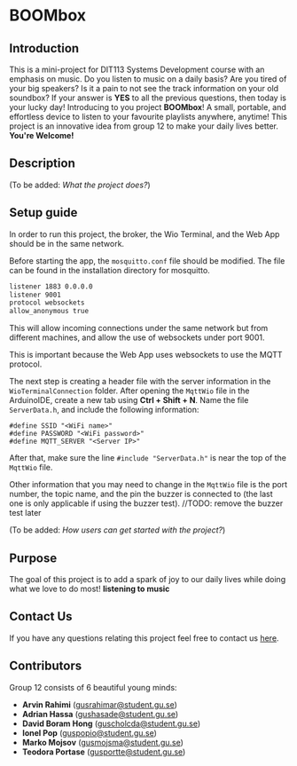 # BOOMbox

## Introduction

This is a mini-project for DIT113 Systems Development course with an emphasis on music. Do you listen to music on a daily basis? Are you tired of your big speakers? Is it a pain to not see the track information on your old soundbox? If your answer is **YES** to all the previous questions, then today is your lucky day! Introducing to you project **BOOMbox**! A small, portable, and effortless device to listen to your favourite playlists anywhere, anytime! This project is an innovative idea from group 12 to make your daily lives better. **You're Welcome!**

## Description

(To be added: *What the project does?*)

## Setup guide

In order to run this project, the broker, the Wio Terminal, and the Web App should be in the same network.

Before starting the app, the `mosquitto.conf` file should be modified. The file can be found in the installation directory for mosquitto.

```txt
listener 1883 0.0.0.0
listener 9001
protocol websockets
allow_anonymous true
```

This will allow incoming connections under the same network but from different machines, and allow the use of websockets under port 9001.

This is important because the Web App uses websockets to use the MQTT protocol.

The next step is creating a header file with the server information in the `WioTerminalConnection` folder. After opening the `MqttWio` file in the ArduinoIDE, create a new tab using **Ctrl + Shift + N**. Name the file `ServerData.h`, and include the following information:
```arduino
#define SSID "<WiFi name>"
#define PASSWORD "<WiFi password>"
#define MQTT_SERVER "<Server IP>"
```
After that, make sure the line `#include "ServerData.h"` is near the top of the `MqttWio` file.

Other information that you may need to change in the `MqttWio` file is the port number, the topic name, and the pin the buzzer is connected to (the last one is only applicable if using the buzzer test).
//TODO: remove the buzzer test later

(To be added: *How users can get started with the project?*)

## Purpose

The goal of this project is to add a spark of joy to our daily lives while doing what we love to do most! **listening to music**

## Contact Us

If you have any questions relating this project feel free to contact us [here]().

## Contributors

Group 12 consists of 6 beautiful young minds:
- **Arvin Rahimi** (<gusrahimar@student.gu.se>)
- **Adrian Hassa** (<gushasade@student.gu.se>)
- **David Boram Hong** (<guscholcda@student.gu.se>)
- **Ionel Pop** (<guspopio@student.gu.se>)
- **Marko Mojsov** (<gusmojsma@student.gu.se>)
- **Teodora Portase** (<gusportte@student.gu.se>)
